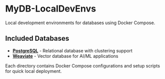 # MyDB-LocalDevEnvs

Local development environments for databases using Docker Compose.

## Included Databases

- **[PostgreSQL](./PostgreSQL/)** - Relational database with clustering support
- **[Weaviate](./Weaviate/)** - Vector database for AI/ML applications

Each directory contains Docker Compose configurations and setup scripts for quick local deployment.
